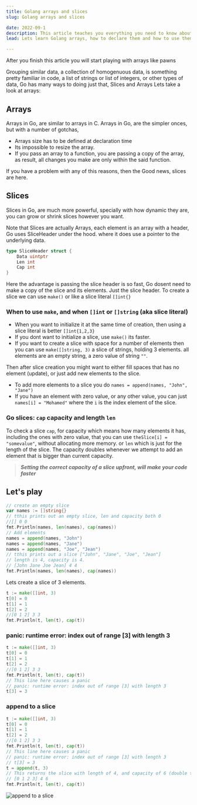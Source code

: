 ```yaml
---
title: Golang arrays and slices
slug: Golang arrays and slices

date: 2022-09-1
description: This article teaches you everything you need to know about arrays in Golang
lead: Lets learn Golang arrays, how to declare them and how to use them.

---
```


After you finish this article you will start playing with arrays like pawns

<!--more-->

Grouping similar data, a collection of homogenuous data, is something pretty familiar in code, a list of strings or list of integers, or other types of data, Go has many ways to doing just that, Slices and Arrays
Lets take a look at arrays:

## Arrays

Arrays in Go, are similar to arrays in C.
Arrays in Go, are the simpler onces, but with a number of gotchas,
- Arrays size has to be defined at declaration time
- Its impossible to resize the array.
- If you pass an array to a function, you are passing a copy of the array, as result, all changes you make are only within the said function.

If you have a problem with any of this reasons, then the Good news, slices are here.

## Slices

Slices in Go, are much more powerful, specially with how dynamic they are, you can grow or shrink slices however you want.

Note that Slices are actually Arrays, each element is an array with a header, Go uses SliceHeader under the hood. where it does use a pointer to the underlying data.
```go
type SliceHeader struct {
    Data uintptr
    Len int
    Cap int
}
```
Here the advantage is passing the slice header is so fast, Go dosent need to make a copy of the slice and its elements. Just the slice header.
To create a slice we can use `make()` or like a slice literal `[]int{}`

### When to use `make`, and when `[]int` or `[]string` (aka slice literal)
- When you want to initialize it at the same time of creation, then using a slice literal is better `[]int{1,2,3}`
- If you dont want to initialize a slice, use `make()` its faster.
- If you want to create a slice with space for a number of elements then you can use `make([]string, 3)` a slice of strings, holding 3 elements. all elements are an empty string, a zero value of string `""`.


Then after slice creation you might want to either fill spaces that has no element (update), or just add new elements to the slice.
- To add more elements to a slice you do `names = append(names, "John", "Jane")`
- If you have an element with zero value, or any other value, you can just `names[i] = "Mohamed"` where the `i` is the index element of the slice.

### Go slices: `cap` capacity and length `len`
To check a slice `cap`, for capacity which means how many elements it has, including the ones with zero value, that you can use `theSlice[i] = "somevalue"`, without allocating more memory.
or `len` which is just for the length of the slice.
The capacity doubles whenever we attempt to add an element that is bigger than current capacity.
> ***Setting the correct capacity of a slice upfront, will make your code faster***

## Let's play

```go
// create an empty slice
var names := []string{}
// tthis prints out an empty slice, len and capacity both 0
//[] 0 0
fmt.Println(names, len(names), cap(names))
// Add elements
names = append(names, "John")
names = append(names, "Jane")
names = append(names, "Joe", "Jean")
// tthis prints out a slice ["John", "Jane", "Joe", "Jean"]
// length is 4, capacity is 4.
// [John Jane Joe Jean] 4 4
fmt.Println(names, len(names), cap(names))
```
Lets create a slice of 3 elements.
```go
t := make([]int, 3)
t[0] = 0
t[1] = 1
t[2] = 2
//[0 1 2] 3 3
fmt.Println(t, len(t), cap(t))
```
### panic: runtime error: index out of range [3] with length 3
```go
t := make([]int, 3)
t[0] = 0
t[1] = 1
t[2] = 2
//[0 1 2] 3 3
fmt.Println(t, len(t), cap(t))
// This line here causes a panic
// panic: runtime error: index out of range [3] with length 3
t[3] = 3
```

### append to a slice
```go
t := make([]int, 3)
t[0] = 0
t[1] = 1
t[2] = 2
//[0 1 2] 3 3
fmt.Println(t, len(t), cap(t))
// This line here causes a panic
// panic: runtime error: index out of range [3] with length 3
// t[3] = 3
t = append(t, 3)
// This returns the slice with length of 4, and capacity of 6 (double the previous one 3)
// [0 1 2 3] 4 6
fmt.Println(t, len(t), cap(t))
```
![append to a slice](img/append-to-a-slice.png "append to a slice")
